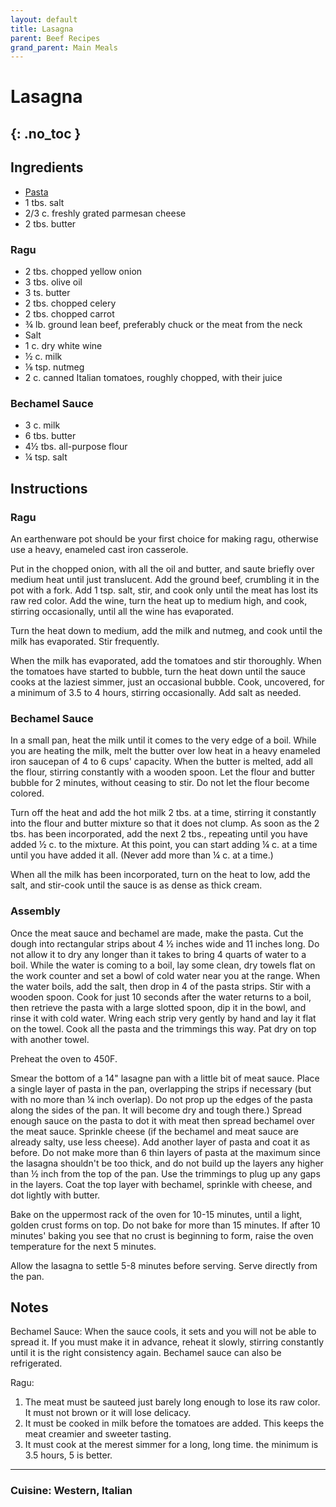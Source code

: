 ```yaml
---
layout: default
title: Lasagna
parent: Beef Recipes
grand_parent: Main Meals
---
```


# Lasagna
{: .no_toc }
---

## Ingredients

<ul>
	<li><a href ="./../pasta_dough" target = "_blank">Pasta</a></li>
	<li>1 tbs. salt</li>
	<li>2/3 c. freshly grated parmesan cheese</li>
	<li>2 tbs. butter</li>
</ul>

### Ragu
<ul>
	<li>2 tbs. chopped yellow onion</li>
	<li>3 tbs. olive oil</li>
	<li>3 ts. butter</li>
	<li>2 tbs. chopped celery</li>
	<li>2 tbs. chopped carrot</li>
	<li>¾ lb. ground lean beef, preferably chuck or the meat from the neck</li>
	<li>Salt</li>
	<li>1 c. dry white wine</li>
	<li>½ c. milk</li>
	<li>⅛ tsp. nutmeg</li>
	<li>2 c. canned Italian tomatoes, roughly chopped, with their juice</li>
</ul>

### Bechamel Sauce
<ul>
	<li>3 c. milk</li>
	<li>6 tbs. butter</li>
	<li>4½ tbs. all-purpose flour</li>
	<li>¼ tsp. salt</li>
</ul>

## Instructions

### Ragu
An earthenware pot should be your first choice for making ragu, otherwise use a heavy, enameled cast iron casserole.

Put in the chopped onion, with all the oil and butter, and saute briefly over medium heat until just translucent. 
Add the ground beef, crumbling it in the pot with a fork. Add 1 tsp. salt, stir, and cook only until the meat has lost its raw red color. 
Add the wine, turn the heat up to medium high, and cook, stirring occasionally, until all the wine has evaporated.

Turn the heat down to medium, add the milk and nutmeg, and cook until the milk has evaporated. Stir frequently.

When the milk has evaporated, add the tomatoes and stir thoroughly. When the tomatoes have started to bubble, turn the heat down 
until the sauce cooks at the laziest simmer, just an occasional bubble. Cook, uncovered, for a minimum of 3.5 to 4 hours, stirring occasionally. Add salt as needed.

### Bechamel Sauce
In a small pan, heat the milk until it comes to the very edge of a boil. While you are heating the milk, melt the butter over low heat in a heavy enameled iron saucepan of 4 to 6 cups' capacity.
When the butter is melted, add all the flour, stirring constantly with a wooden spoon. Let the flour and butter bubble for 2 minutes,
without ceasing to stir. Do not let the flour become colored.
 
Turn off the heat and add the hot milk 2 tbs. at a time, stirring it constantly into the flour and butter mixture so that it does not clump. As soon as the 2 tbs. has been
incorporated, add the next 2 tbs., repeating until you have added ½ c. to the mixture. At this point, you can start adding ¼ c. at a time until you have added it all.
(Never add more than ¼ c. at a time.)

When all the milk has been incorporated, turn on the heat to low, add the salt, and stir-cook until the sauce is as dense as thick cream.


### Assembly
Once the meat sauce and bechamel are made, make the pasta. Cut the dough into rectangular strips about 4 ½ inches wide and 11 inches long. Do not allow it to dry any longer than it takes
to bring 4 quarts of water to a boil. While the water is coming to a boil, lay some clean, dry towels flat on the work counter and set a bowl of 
cold water near you at the range. When the water boils, add the salt, then drop in 4 of the pasta strips. Stir with a wooden spoon.
Cook for just 10 seconds after the water returns to a boil, then retrieve the pasta with a large slotted spoon, dip it in the bowl,
and rinse it with cold water. Wring each strip very gently by hand and lay it flat on the towel. Cook all the pasta and the trimmings this way. Pat dry on top with another towel.

Preheat the oven to 450F.

Smear the bottom of a 14" lasagne pan with a little bit of meat sauce. Place a single layer of pasta in the pan, overlapping the strips if necessary (but with no more than ¼ inch overlap). 
Do not prop up the edges of the pasta along the sides of the pan. It will become dry and tough there.)
Spread enough sauce on the pasta to dot it with meat then spread bechamel over the meat sauce. Sprinkle cheese (if the bechamel and meat sauce are already salty, use less cheese). 
Add another layer of pasta and coat it as before. Do not make more than 6 thin layers of pasta at the maximum since the lasagna shouldn't be too thick, and do not build up the layers any higher than ½ inch from the top of the pan. 
Use the trimmings to plug up any gaps in the layers. Coat the top layer with bechamel, sprinkle with cheese, and dot lightly with butter.

Bake on the uppermost rack of the oven for 10-15 minutes, until a light, golden crust forms on top. Do not bake for more than 15 minutes. If after 10 minutes' baking you see that no crust is beginning to form, raise the oven temperature for the next 5 minutes.

Allow the lasagna to settle 5-8 minutes before serving. Serve directly from the pan.


## Notes
Bechamel Sauce: When the sauce cools, it sets and you will not be able to spread it. If you must make it in advance, reheat it slowly, stirring constantly until it is the right consistency again. Bechamel sauce can also be refrigerated.

Ragu:
<ol>
	<li>The meat must be sauteed just barely long enough to lose its raw color. It must not brown or it will lose delicacy.</li>
	<li>It must be cooked in milk before the tomatoes are added. This keeps the meat creamier and sweeter tasting.</li>
	<li>It must cook at the merest simmer for a long, long time. the minimum is 3.5 hours, 5 is better.</li>
</ol>

--- 

### Cuisine: Western, Italian